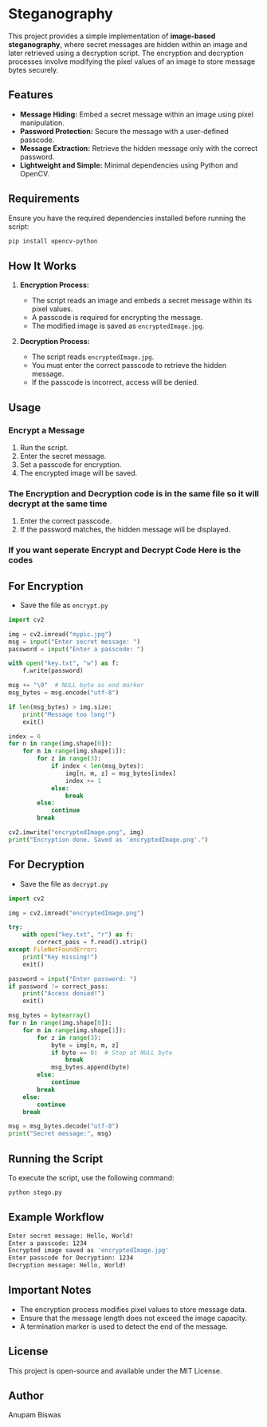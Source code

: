 # Steganography

This project provides a simple implementation of **image-based steganography**, where secret messages are hidden within an image and later retrieved using a decryption script. The encryption and decryption processes involve modifying the pixel values of an image to store message bytes securely.

## Features

- **Message Hiding:** Embed a secret message within an image using pixel manipulation.
- **Password Protection:** Secure the message with a user-defined passcode.
- **Message Extraction:** Retrieve the hidden message only with the correct password.
- **Lightweight and Simple:** Minimal dependencies using Python and OpenCV.

## Requirements

Ensure you have the required dependencies installed before running the script:

```sh
pip install opencv-python
```

## How It Works

1. **Encryption Process:**
   - The script reads an image and embeds a secret message within its pixel values.
   - A passcode is required for encrypting the message.
   - The modified image is saved as `encryptedImage.jpg`.

2. **Decryption Process:**
   - The script reads `encryptedImage.jpg`.
   - You must enter the correct passcode to retrieve the hidden message.
   - If the passcode is incorrect, access will be denied.

## Usage

### Encrypt a Message
1. Run the script.
2. Enter the secret message.
3. Set a passcode for encryption.
4. The encrypted image will be saved.

### The Encryption and Decryption code is in the same file so it will decrypt at the same time
1. Enter the correct passcode.
2. If the password matches, the hidden message will be displayed.

### If you want seperate Encrypt and Decrypt Code Here is the codes
## For Encryption
- Save the file as `encrypt.py`
```python
import cv2

img = cv2.imread("mypic.jpg")
msg = input("Enter secret message: ")
password = input("Enter a passcode: ")

with open("key.txt", "w") as f:
    f.write(password)

msg += "\0"  # NULL byte as end marker
msg_bytes = msg.encode("utf-8")

if len(msg_bytes) > img.size:
    print("Message too long!")
    exit()

index = 0
for n in range(img.shape[0]):
    for m in range(img.shape[1]):
        for z in range(3):
            if index < len(msg_bytes):
                img[n, m, z] = msg_bytes[index]
                index += 1
            else:
                break
        else:
            continue
        break

cv2.imwrite("encryptedImage.png", img)
print("Encryption done. Saved as 'encryptedImage.png'.")
```
## For Decryption
- Save the file as `decrypt.py`
```python
import cv2

img = cv2.imread("encryptedImage.png")

try:
    with open("key.txt", "r") as f:
        correct_pass = f.read().strip()
except FileNotFoundError:
    print("Key missing!")
    exit()

password = input("Enter password: ")
if password != correct_pass:
    print("Access denied!")
    exit()

msg_bytes = bytearray()
for n in range(img.shape[0]):
    for m in range(img.shape[1]):
        for z in range(3):
            byte = img[n, m, z]
            if byte == 0:  # Stop at NULL byte
                break
            msg_bytes.append(byte)
        else:
            continue
        break
    else:
        continue
    break

msg = msg_bytes.decode("utf-8")
print("Secret message:", msg)
```

## Running the Script

To execute the script, use the following command:

```sh
python stego.py
```

## Example Workflow

```sh
Enter secret message: Hello, World!
Enter a passcode: 1234
Encrypted image saved as 'encryptedImage.jpg'
Enter passcode for Decryption: 1234
Decryption message: Hello, World!
```

## Important Notes

- The encryption process modifies pixel values to store message data.
- Ensure that the message length does not exceed the image capacity.
- A termination marker is used to detect the end of the message.

## License

This project is open-source and available under the MIT License.

## Author

Anupam Biswas
